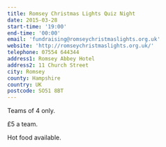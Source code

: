 ```yaml
---
title: Romsey Christmas Lights Quiz Night
date: 2015-03-28
start-time: '19:00'
end-time: '00:00'
email: 'fundraising@romseychristmaslights.org.uk'
website: 'http://romseychristmaslights.org.uk/'
telephone: 07554 644344
address1: Romsey Abbey Hotel
address2: 11 Church Street
city: Romsey
county: Hampshire
country: UK
postcode: SO51 8BT
---
```

Teams of 4 only.

£5 a team.

Hot food available.
